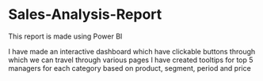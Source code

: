 # Sales-Analysis-Report
This report is made using Power BI

I have made an interactive dashboard which have clickable buttons through which we can travel through various pages 
I have created tooltips for top 5 managers for each category based on product, segment, period and price
